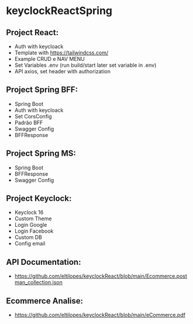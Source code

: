 # keyclockReactSpring

## Project React:
- Auth with keycloack 
- Template with https://tailwindcss.com/
- Example CRUD e NAV MENU
- Set Variables .env (run build/start later set variable in .env)
- API axios, set header with authorization

## Project Spring BFF:
- Spring Boot 
- Auth with keycloack 
- Set CorsConfig
- Padrão BFF
- Swagger Config
- BFFResponse

## Project Spring MS:
- Spring Boot 
- BFFResponse
- Swagger Config

## Project Keyclock:
- Keyclock 16
- Custom Theme
- Login Google
- Login Facebook
- Custom DB
- Config email

## API Documentation:
- https://github.com/eltilopes/keyclockReact/blob/main/Ecommerce.postman_collection.json

## Ecommerce Analise:
- https://github.com/eltilopes/keyclockReact/blob/main/eCommerce.pdf
